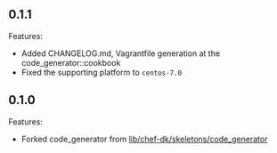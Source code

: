 ## 0.1.1

Features:

  - Added CHANGELOG.md, Vagrantfile generation at the code_generator::cookbook
  - Fixed the supporting platform to `centos-7.0`

## 0.1.0

Features:

  - Forked code_generator from [lib/chef-dk/skeletons/code_generator](https://github.com/opscode/chef-dk/tree/master/lib/chef-dk/skeletons/code_generator)
